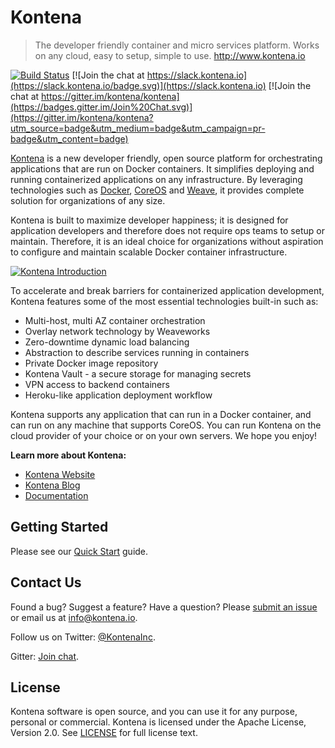 # Kontena

> The developer friendly container and micro services platform. Works on any cloud, easy to setup, simple to use. http://www.kontena.io

[![Build Status](https://travis-ci.org/kontena/kontena.svg?branch=master)](https://travis-ci.org/kontena/kontena)
[![Join the chat at https://slack.kontena.io](https://slack.kontena.io/badge.svg)](https://slack.kontena.io)
[![Join the chat at https://gitter.im/kontena/kontena](https://badges.gitter.im/Join%20Chat.svg)](https://gitter.im/kontena/kontena?utm_source=badge&utm_medium=badge&utm_campaign=pr-badge&utm_content=badge)

[Kontena](https://www.kontena.io) is a new developer friendly, open source platform for orchestrating applications that are run on Docker containers. It simplifies deploying and running containerized applications on any infrastructure. By leveraging technologies such as [Docker](https://www.docker.com/), [CoreOS](https://coreos.com/) and [Weave](https://www.weave.works/), it provides complete solution for organizations of any size.

Kontena is built to maximize developer happiness; it is designed for application developers and therefore does not require ops teams to setup or maintain. Therefore, it is an ideal choice for organizations without aspiration to configure and maintain scalable Docker container infrastructure.

[![Kontena Introduction](https://asciinema.org/a/25815.png)](https://asciinema.org/a/25815)

To accelerate and break barriers for containerized application development, Kontena features some of the most essential technologies built-in such as:

* Multi-host, multi AZ container orchestration
* Overlay network technology by Weaveworks
* Zero-downtime dynamic load balancing
* Abstraction to describe services running in containers
* Private Docker image repository
* Kontena Vault - a secure storage for managing secrets
* VPN access to backend containers
* Heroku-like application deployment workflow

Kontena supports any application that can run in a Docker container, and can run on any machine that supports CoreOS. You can run Kontena on the cloud provider of your choice or on your own servers. We hope you enjoy!

**Learn more about Kontena:**
- [Kontena Website](https://www.kontena.io)
- [Kontena Blog](http://blog.kontena.io)
- [Documentation](https://www.kontena.io/docs)

## Getting Started

Please see our [Quick Start](http://www.kontena.io/docs/getting-started/quick-start) guide.

## Contact Us

Found a bug? Suggest a feature? Have a question? Please [submit an issue](https://github.com/kontena/kontena/issues) or email us at <a href="mailto:info@kontena.io">info@kontena.io</a>.

Follow us on Twitter: [@KontenaInc](https://twitter.com/KontenaInc).

Gitter: [Join chat](https://gitter.im/kontena/kontena).

## License

Kontena software is open source, and you can use it for any purpose, personal or commercial. Kontena is licensed under the Apache License, Version 2.0. See [LICENSE](LICENSE) for full license text.
